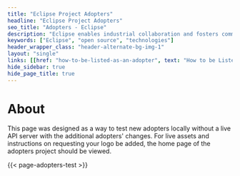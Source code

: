 ```yaml
---
title: "Eclipse Project Adopters"
headline: "Eclipse Project Adopters"
seo_title: "Adopters - Eclipse"
description: "Eclipse enables industrial collaboration and fosters commercial adoption of open source technologies across industry sectors."
keywords: ["Eclipse", "open source", "technologies"]
header_wrapper_class: "header-alternate-bg-img-1"
layout: "single"
links: [[href: "how-to-be-listed-as-an-adopter", text: "How to be Listed as an Adopter"]]
hide_sidebar: true
hide_page_title: true
---
```


# About

This page was designed as a way to test new adopters locally without a live API server with the additional adopters' changes. For live assets and instructions on requesting your logo be added, the home page of the adopters project should be viewed.

{{< page-adopters-test >}}